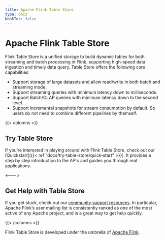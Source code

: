 ```yaml
---
title: Apache Flink Table Store
type: docs
bookToc: false
---
```

<!--
Licensed to the Apache Software Foundation (ASF) under one
or more contributor license agreements.  See the NOTICE file
distributed with this work for additional information
regarding copyright ownership.  The ASF licenses this file
to you under the Apache License, Version 2.0 (the
"License"); you may not use this file except in compliance
with the License.  You may obtain a copy of the License at

  http://www.apache.org/licenses/LICENSE-2.0

Unless required by applicable law or agreed to in writing,
software distributed under the License is distributed on an
"AS IS" BASIS, WITHOUT WARRANTIES OR CONDITIONS OF ANY
KIND, either express or implied.  See the License for the
specific language governing permissions and limitations
under the License.
-->

# Apache Flink Table Store

Flink Table Store is a unified storage to build dynamic tables for both streaming and
batch processing in Flink, supporting high-speed data ingestion and timely data query.
Table Store offers the following core capabilities:
- Support storage of large datasets and allow read/write in both batch and streaming mode.
- Support streaming queries with minimum latency down to milliseconds.
- Support Batch/OLAP queries with minimum latency down to the second level.
- Support incremental snapshots for stream consumption by default. So users do not need to combine different pipelines by themself.

{{< columns >}}
## Try Table Store

If you’re interested in playing around with Flink Table Store, check out our
[Quickstart]({{< ref "docs/try-table-store/quick-start" >}}). It provides a step by
step introduction to the APIs and guides you through real applications.

<--->

## Get Help with Table Store

If you get stuck, check out our [community support
resources](https://flink.apache.org/community.html). In particular, Apache
Flink’s user mailing list is consistently ranked as one of the most active of
any Apache project, and is a great way to get help quickly.

{{< /columns >}}

Flink Table Store is developed under the umbrella of
[Apache Flink](https://flink.apache.org/).

